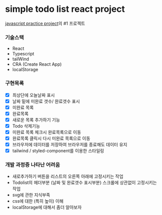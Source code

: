 # simple todo list react project

[javascript practice project](https://webtips.dev/100-javascript-project-ideas)의 #1 프로젝트

### 기술스택

- React
- Typescript
- tailWind
- CRA (Create React App)
- localStorage

### 구현목록

- [x] 최상단에 오늘날짜 표시
- [x] 날짜 밑에 미완료 갯수/ 완료갯수 표시
- [x] 미완료 목록
- [x] 완료목록
- [x] 새로운 목록 추가하기 기능
- [x] Todo 삭제기능
- [x] 미완료 목록 체크시 완료목록으로 이동
- [x] 완료목록 클릭시 다시 미완료 목록으로 이동
- [x] 브라우저에 데이터를 저장하여 브라우저를 종료해도 데이터 유지
- [x] tailwind / styled-component를 이용한 스타일링

### 개발 과정중 나타난 어려움

- 새로추가하기 버튼을 리스트의 오른쪽 아래에 고정시키는 작업
- Todolist의 헤더부분 (날짜 및 완료갯수 표시부분) 스크롤에 상관없이 고정시키는 작업
- svg에 관한 지식부족
- css에 대한 (특히 높이) 이해
- localStorage에 대해서 좀더 알아보자
